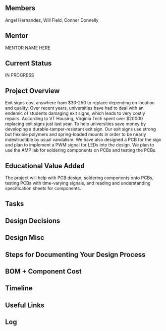 ## Members
Angel Hernandez, Will Field, Conner Donnelly

## Mentor
MENTOR NAME HERE

## Current Status
IN PROGRESS

## Project Overview
Exit signs cost anywhere from $30-250 to replace depending on location and quality.  Over recent years, universities have had to deal with an endemic of students damaging exit signs, which leads to very costly repairs.
According to VT Housing, Virginia Tech spent over $20000 replacing exit signs just last year. To help universities save money by developing a durable-tamper-resistant exit sign. Our exit signs use strong but flexible polymers and spring-loaded mounts in order to be nearly indestructible by usual vandalism. We have also designed a PCB for the sign and plan to implement a PWM signal for LEDs into the design. We plan to use the AMP lab for soldering components on PCBs and testing the PCBs.

## Educational Value Added
The project will help with PCB design, soldering components onto PCBs, testing PCBs with time-varying signals, and reading and understanding specification sheets for components.


## Tasks

<!-- Your Text Here. You may work with your mentor on this later when they are assigned -->

## Design Decisions

<!-- Your Text Here. You may work with your mentor on this later when they are assigned -->

## Design Misc

<!-- Your Text Here. You may work with your mentor on this later when they are assigned -->

## Steps for Documenting Your Design Process

<!-- Your Text Here. You may work with your mentor on this later when they are assigned -->

## BOM + Component Cost

<!-- Your Text Here. You may work with your mentor on this later when they are assigned -->

## Timeline

<!-- Your Text Here. You may work with your mentor on this later when they are assigned -->

## Useful Links

<!-- Your Text Here. You may work with your mentor on this later when they are assigned -->

## Log

<!-- Your Text Here. You may work with your mentor on this later when they are assigned -->
